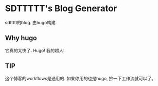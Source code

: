# SDTTTTT's Blog Generator

sdttttt的blog. 由hugo构建.

## Why hugo

它真的太快了. Hugo! 我的超人!

## TIP

这个博客的workflows是通用的. 如果你用的也是hugo, 抄一下工作流就可以了。
